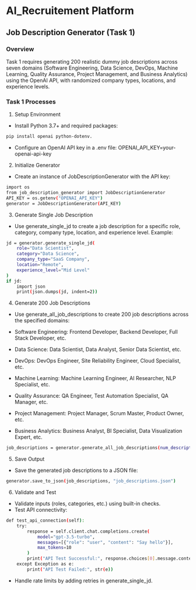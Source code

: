 # AI_Recruitement Platform

## Job Description Generator (Task 1)

### Overview

Task 1 requires generating 200 realistic dummy job descriptions across seven domains (Software Engineering, Data Science, DevOps, Machine Learning, Quality Assurance, Project Management, and Business Analytics) using the OpenAI API, with randomized company types, locations, and experience levels.

### Task 1 Processes

1. Setup Environment
- Install Python 3.7+ and required packages: 

```bash
pip install openai python-dotenv.
```
- Configure an OpenAI API key in a .env file: OPENAI_API_KEY=your-openai-api-key


2. Initialize Generator
- Create an instance of JobDescriptionGenerator with the API key:
```bash
import os
from job_description_generator import JobDescriptionGenerator
API_KEY = os.getenv("OPENAI_API_KEY")
generator = JobDescriptionGenerator(API_KEY)
```
3. Generate Single Job Description
- Use generate_single_jd to create a job description for a specific role, category, company type, location, and experience level. Example:
```bash
jd = generator.generate_single_jd(
    role="Data Scientist",
    category="Data Science",
    company_type="SaaS Company",
    location="Remote",
    experience_level="Mid Level"
)
if jd:
    import json
    print(json.dumps(jd, indent=2))
```
4. Generate 200 Job Descriptions
- Use generate_all_job_descriptions to create 200 job descriptions across the specified domains: 

- Software Engineering: Frontend Developer, Backend Developer, Full Stack Developer, etc.

- Data Science: Data Scientist, Data Analyst, Senior Data Scientist, etc.

- DevOps: DevOps Engineer, Site Reliability Engineer, Cloud Specialist, etc.

- Machine Learning: Machine Learning Engineer, AI Researcher, NLP Specialist, etc.

- Quality Assurance: QA Engineer, Test Automation Specialist, QA Manager, etc.

- Project Management: Project Manager, Scrum Master, Product Owner, etc.

- Business Analytics: Business Analyst, BI Specialist, Data Visualization Expert, etc.

```bash
job_descriptions = generator.generate_all_job_descriptions(num_descriptions=200)
```

5. Save Output
- Save the generated job descriptions to a JSON file:
```bash
generator.save_to_json(job_descriptions, "job_descriptions.json")
```
6. Validate and Test
- Validate inputs (roles, categories, etc.) using built-in checks.
- Test API connectivity:

```bash
def test_api_connection(self):
    try:
        response = self.client.chat.completions.create(
            model="gpt-3.5-turbo",
            messages=[{"role": "user", "content": "Say hello"}],
            max_tokens=10
        )
        print("API Test Successful:", response.choices[0].message.content)
    except Exception as e:
        print("API Test Failed:", str(e))
```

- Handle rate limits by adding retries in generate_single_jd.























